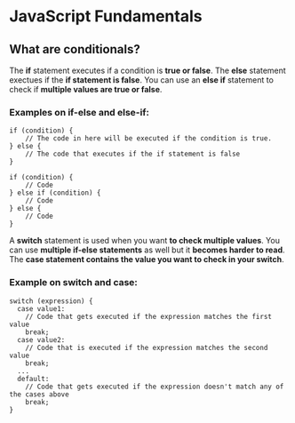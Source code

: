 # JavaScript Fundamentals

## What are conditionals?

The **if** statement executes if a condition is **true or false**. The **else** statement exectues if the **if statement is false**. You can use an **else if** statement to check if **multiple values are true or false**.

### Examples on if-else and else-if: 

```
if (condition) {
    // The code in here will be executed if the condition is true.
} else {
    // The code that executes if the if statement is false
}

if (condition) {
    // Code
} else if (condition) {
    // Code
} else {
    // Code
}
```

A **switch** statement is used when you want **to check multiple values**. You can use **multiple if-else statements** as well but it **becomes harder to read**. The **case statement contains the value you want to check in your switch**.

### Example on switch and case:

```
switch (expression) {
  case value1:
    // Code that gets executed if the expression matches the first value
    break;
  case value2:
    // Code that is executed if the expression matches the second value
    break;
  ...
  default:
    // Code that gets executed if the expression doesn't match any of the cases above
    break;
}
```